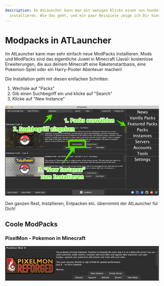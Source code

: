 ```yaml
---
description: Im AtLauncher kann man mit wenigen Klicks einen von hunderten ModPacks
  installieren. Wie das geht, und ein paar Beispiele zeige ich Dir hier!
---
```


# Modpacks in ATLauncher

Im AtLauncher kann man sehr einfach neue ModPacks installieren. Mods und ModPacks sind das eigentliche Juwel in Minecraft \(Java\): kostenlose Erweiterungen, die aus deinem Minecraft eine Raketenstartbasis, eine Pokemon-Spiel oder ein Harry-Pooter Abenteuer machen!

Die Installation geht mit diesen einfachen Schritten:

1. Wechsle auf "Packs" 
2. Gib einen Suchbegriff ein und klicke auf "Search"
3. Klicke auf "New Instance"

![](../.gitbook/assets/atlauncher-modpacks.png)

Den ganzen Rest, Installieren, Entpacken etc. übernimmt der AtLauncher für Dich!

## Coole ModPacks

### PixelMon - Pokemon in Minecraft

![](../.gitbook/assets/atlauncher-pixelmon.png)





